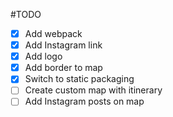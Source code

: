 #TODO
- [x] Add webpack
- [x] Add Instagram link
- [x] Add logo
- [x] Add border to map
- [x] Switch to static packaging
- [ ] Create custom map with itinerary
- [ ] Add Instagram posts on map